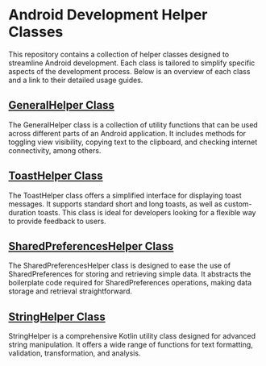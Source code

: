 # Android Development Helper Classes
This repository contains a collection of helper classes designed to streamline Android development. 
Each class is tailored to simplify specific aspects of the development process.
Below is an overview of each class and a link to their detailed usage guides.

## [GeneralHelper Class](https://github.com/wicaodian/GeneralHelper/tree/main/generalHelper)
The GeneralHelper class is a collection of utility functions that can be used across different parts of an Android application.
It includes methods for toggling view visibility, copying text to the clipboard, and checking internet connectivity, among others.

## [ToastHelper Class](https://github.com/wicaodian/GeneralHelper/tree/main/toastHelper)
The ToastHelper class offers a simplified interface for displaying toast messages. 
It supports standard short and long toasts, as well as custom-duration toasts. 
This class is ideal for developers looking for a flexible way to provide feedback to users.

## [SharedPreferencesHelper Class](https://github.com/wicaodian/GeneralHelper/tree/main/preferenceHelper)
The SharedPreferencesHelper class is designed to ease the use of SharedPreferences for storing and retrieving simple data.
It abstracts the boilerplate code required for SharedPreferences operations, making data storage and retrieval straightforward.

## [StringHelper Class](https://github.com/wicaodian/GeneralHelper/tree/main/stringHelper)
StringHelper is a comprehensive Kotlin utility class designed for advanced string manipulation. 
It offers a wide range of functions for text formatting, validation, transformation, and analysis. 
